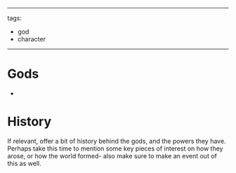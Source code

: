 
---
tags:
- god
- character
---
# Gods
-
# History
If relevant, offer a bit of history behind the gods, and the powers they have. Perhaps take this time to mention some key pieces of interest on how they arose, or how the world formed- also make sure to make an event out of this as well.

